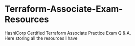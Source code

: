 # Terraform-Associate-Exam-Resources
HashiCorp Certified Terraform Associate Practice Exam Q &amp; A.        
Here storing all the resources I have
